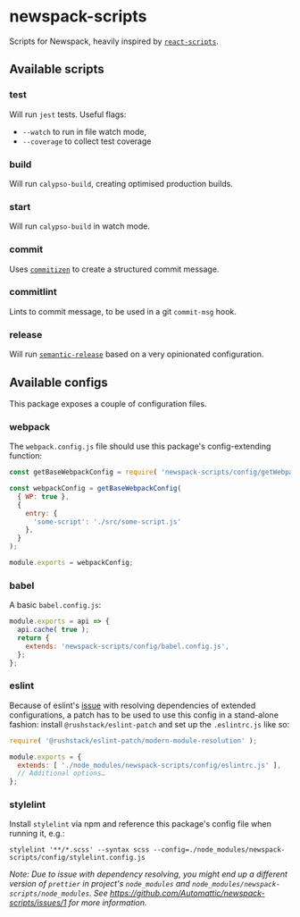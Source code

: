 # newspack-scripts

Scripts for Newspack, heavily inspired by [`react-scripts`](https://github.com/facebook/create-react-app/blob/main/packages/react-scripts).

## Available scripts

### test

Will run `jest` tests. Useful flags:

- `--watch` to run in file watch mode,
- `--coverage` to collect test coverage

### build

Will run `calypso-build`, creating optimised production builds.

### start

Will run `calypso-build` in watch mode.

### commit

Uses [`commitizen`](https://www.npmjs.com/package/commitizen) to create a structured commit message.

### commitlint

Lints to commit message, to be used in a git `commit-msg` hook.

### release

Will run [`semantic-release`](semantic-release.gitbook.io/) based on a very opinionated configuration.

## Available configs

This package exposes a couple of configuration files.

### webpack

The `webpack.config.js` file should use this package's config-extending function:

```js
const getBaseWebpackConfig = require( 'newspack-scripts/config/getWebpackConfig' );

const webpackConfig = getBaseWebpackConfig(
  { WP: true },
  {
    entry: {
      'some-script': './src/some-script.js'
    },
  }
);

module.exports = webpackConfig;
```

### babel

A basic `babel.config.js`:

```js
module.exports = api => {
  api.cache( true );
  return {
    extends: 'newspack-scripts/config/babel.config.js',
  };
};
```

### eslint

Because of eslint's [issue](https://github.com/eslint/eslint/issues/3458) with resolving dependencies of extended configurations, a patch has to be used to use this config in a stand-alone fashion: install `@rushstack/eslint-patch` and set up the `.eslintrc.js` like so:

```js
require( '@rushstack/eslint-patch/modern-module-resolution' );

module.exports = {
  extends: [ './node_modules/newspack-scripts/config/eslintrc.js' ],
  // Additional options…
};
```

### stylelint

Install `stylelint` via npm and reference this package's config file when running it, e.g.:

```shell
stylelint '**/*.scss' --syntax scss --config=./node_modules/newspack-scripts/config/stylelint.config.js
```

_Note: Due to issue with dependency resolving, you might end up a different version of `prettier` in project's `node_modules` and `node_modules/newspack-scripts/node_modules`. See https://github.com/Automattic/newspack-scripts/issues/1 for more information._
